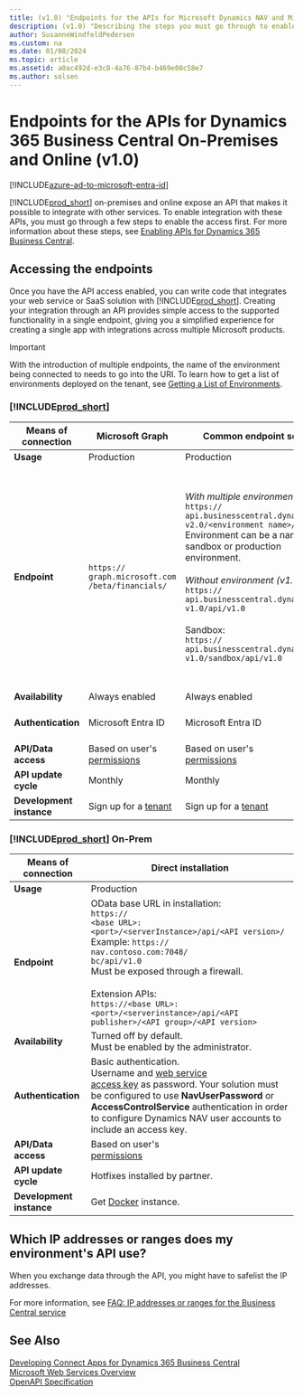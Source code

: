 ```yaml
---
title: (v1.0) "Endpoints for the APIs for Microsoft Dynamics NAV and Microsoft Dynamics 365 Business Central"
description: (v1.0) "Describing the steps you must go through to enable access to the APIs in on-prem and cloud product versions."
author: SusanneWindfeldPedersen
ms.custom: na
ms.date: 01/08/2024
ms.topic: article
ms.assetid: a0ac492d-e3c8-4a76-87b4-b469e08c58e7
ms.author: solsen
---
```


# Endpoints for the APIs for Dynamics 365 Business Central On-Premises and Online (v1.0)

[!INCLUDE[azure-ad-to-microsoft-entra-id](~/../shared-content/shared/azure-ad-to-microsoft-entra-id.md)]

[!INCLUDE[prod_short](../../includes/prod_short.md)] on-premises and online expose an API that makes it possible to integrate with other services. To enable integration with these APIs, you must go through a few steps to enable the access first. For more information about these steps, see [Enabling APIs for Dynamics 365 Business Central](enabling-apis-for-dynamics-nav.md).

## Accessing the endpoints
Once you have the API access enabled, you can write code that integrates your web service or SaaS solution with [!INCLUDE[prod_short](../../includes/prod_short.md)]. Creating your integration through an API provides simple access to the supported functionality in a single endpoint, giving you a simplified experience for creating a single app with integrations across multiple Microsoft products.

> [!IMPORTANT]  
> With the introduction of multiple endpoints, the name of the environment being connected to needs to go into the URI. To learn how to get a list of environments deployed on the tenant, see [Getting a List of Environments](../../webservices/api-get-environments.md).

### [!INCLUDE[prod_short](../../includes/prod_short.md)]

|**Means of connection**|**Microsoft Graph**|**Common endpoint service**|**Direct tenant**|
|--|--|--|--|
|**Usage**|Production|Production|Rapid development and testing only|
|**Endpoint**|`https://`<br>`graph.microsoft.com`<br>`/beta/financials/`| *With multiple environments (v2.0):*<br> `https://`<br>`api.businesscentral.dynamics.com/`<br> `v2.0/<environment name>/api/v1.0`  <br>Environment can be a named sandbox or production environment.<br><br> *Without environment (v1.0):* <br>  `https://`<br>`api.businesscentral.dynamics.com/`<br> `v1.0/api/v1.0` <br><br>Sandbox:<br> `https://`<br>`api.businesscentral.dynamics.com/`<br> `v1.0/sandbox/api/v1.0`  | *With multiple environments (v2.0):*  <br>`https://`<br>`api.businesscentral.dynamics.com/`<br>`v2.0/<user domain name>/<environment name>/api/v1.0`<br>Environment can be a named sandbox or production environment. <br><br>*Without multiple environments (v1.0):*<br>`https://`<br>`api.businesscentral.dynamics.com/`<br>`v1.0/<user domain name>/api/v1.0`<br>  Example: `https://`<br>`api.businesscentral.dynamics.com/`<br> `v1.0/cronus.com/api/v1.0` <br><br> Sandbox:<br> `https://`<br>`api.businesscentral.dynamics.com/`<br> `v1.0/cronus.com/sandbox/api/v1.0`|
|**Availability**|Always enabled|Always enabled|Always enabled|
|**Authentication**|Microsoft Entra ID<br> |Microsoft Entra ID<br> |Basic authentication.<br> Username and [web service<br> access key](/dynamics365/business-central/dev-itpro/developer/devenv-develop-connect-apps) as password.|
|**API/Data access**|Based on user's<br> [permissions](../../developer/devenv-permissions-on-database-objects.md)|Based on user's<br> [permissions](../../developer/devenv-permissions-on-database-objects.md)|-|
|**API update cycle**|Monthly|Monthly|Monthly|
|**Development instance**|Sign up for a [tenant](https://go.microsoft.com/fwlink/?linkid=847861)|Sign up for a [tenant](https://go.microsoft.com/fwlink/?linkid=847861)|Sign up for a [tenant](https://go.microsoft.com/fwlink/?linkid=847861)|

### [!INCLUDE[prod_short](../../includes/prod_short.md)] On-Prem

|**Means of connection**|**Direct installation**|
|-----------------------|-----------------------|
|**Usage**              |Production|
|**Endpoint**           |OData base URL in installation: <br> `https://`<br>`<base URL>:<port>/<serverInstance>/api/<API version>/` <br> Example: `https://`<br>`nav.contoso.com:7048/`<br>`bc/api/v1.0` <br> Must be exposed through a firewall.<br><br>Extension APIs:<br>`https://<base URL>:<port>/<serverinstance>/api/<API publisher>/<API group>/<API version>`|
|**Availability**       |Turned off by default.<br> Must be enabled by the administrator.|
|**Authentication**     |Basic authentication.<br> Username and [web service<br> access key](/dynamics365/business-central/dev-itpro/developer/devenv-develop-connect-apps) as password. Your solution must be configured to use **NavUserPassword** or **AccessControlService** authentication in order to configure Dynamics NAV user accounts to include an access key.|
|**API/Data access**    |Based on user's<br> [permissions](../../developer/devenv-permissions-on-database-objects.md)|
|**API update cycle**   |Hotfixes installed by partner.|
|**Development instance**|Get [Docker](https://aka.ms/navdeveloperpreview) instance.|

## Which IP addresses or ranges does my environment's API use?

When you exchange data through the API, you might have to safelist the IP addresses. 

For more information, see [FAQ: IP addresses or ranges for the Business Central service](../../faq.yml#which-ip-addresses-or-ranges-does-my-environment-s-api-use)


## See Also

[Developing Connect Apps for Dynamics 365 Business Central](../../developer/devenv-develop-connect-apps.md)  
[Microsoft Web Services Overview](../../webservices/web-services.md)  
[OpenAPI Specification](dynamics-open-api.md)  
